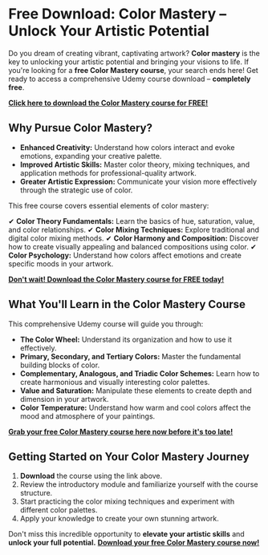 # Free Download: Color Mastery – Unlock Your Artistic Potential

Do you dream of creating vibrant, captivating artwork? **Color mastery** is the key to unlocking your artistic potential and bringing your visions to life. If you're looking for a **free Color Mastery course**, your search ends here! Get ready to access a comprehensive Udemy course download – **completely free**.

[**Click here to download the Color Mastery course for FREE!**](https://udemywork.com/color-mastery)

## Why Pursue Color Mastery?

*   **Enhanced Creativity:** Understand how colors interact and evoke emotions, expanding your creative palette.
*   **Improved Artistic Skills:** Master color theory, mixing techniques, and application methods for professional-quality artwork.
*   **Greater Artistic Expression:** Communicate your vision more effectively through the strategic use of color.

This free course covers essential elements of color mastery:

✔ **Color Theory Fundamentals:** Learn the basics of hue, saturation, value, and color relationships.
✔ **Color Mixing Techniques:** Explore traditional and digital color mixing methods.
✔ **Color Harmony and Composition:** Discover how to create visually appealing and balanced compositions using color.
✔ **Color Psychology:** Understand how colors affect emotions and create specific moods in your artwork.

[**Don't wait! Download the Color Mastery course for FREE today!**](https://udemywork.com/color-mastery)

## What You'll Learn in the Color Mastery Course

This comprehensive Udemy course will guide you through:

*   **The Color Wheel:** Understand its organization and how to use it effectively.
*   **Primary, Secondary, and Tertiary Colors:** Master the fundamental building blocks of color.
*   **Complementary, Analogous, and Triadic Color Schemes:** Learn how to create harmonious and visually interesting color palettes.
*   **Value and Saturation:** Manipulate these elements to create depth and dimension in your artwork.
*   **Color Temperature:** Understand how warm and cool colors affect the mood and atmosphere of your paintings.

[**Grab your free Color Mastery course here now before it's too late!**](https://udemywork.com/color-mastery)

## Getting Started on Your Color Mastery Journey

1.  **Download** the course using the link above.
2.  Review the introductory module and familiarize yourself with the course structure.
3.  Start practicing the color mixing techniques and experiment with different color palettes.
4.  Apply your knowledge to create your own stunning artwork.

Don't miss this incredible opportunity to **elevate your artistic skills** and **unlock your full potential.** **[Download your free Color Mastery course now!](https://udemywork.com/color-mastery)**
